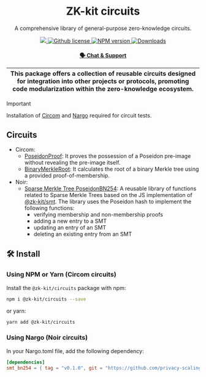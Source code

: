 <p align="center">
    <h1 align="center">
        ZK-kit circuits
    </h1>
    <p align="center">A comprehensive library of general-purpose zero-knowledge circuits.</p>
</p>

<p align="center">
    <a href="https://github.com/privacy-scaling-explorations/zk-kit">
        <img src="https://img.shields.io/badge/project-zk--kit-blue.svg?style=flat-square">
    </a>
    <a href="https://github.com/privacy-scaling-explorations/zk-kit/tree/main/packages/circuits.sol/LICENSE">
        <img alt="Github license" src="https://img.shields.io/github/license/privacy-scaling-explorations/zk-kit.svg?style=flat-square">
    </a>
    <a href="https://www.npmjs.com/package/@zk-kit/circuits">
        <img alt="NPM version" src="https://img.shields.io/npm/v/@zk-kit/circuits?style=flat-square" />
    </a>
    <a href="https://npmjs.org/package/@zk-kit/circuits">
        <img alt="Downloads" src="https://img.shields.io/npm/dm/@zk-kit/circuits.svg?style=flat-square" />
    </a>
</p>

<div align="center">
    <h4>
        <a href="https://appliedzkp.org/discord">
            🗣️ Chat &amp; Support
        </a>
    </h4>
</div>

| This package offers a collection of reusable circuits designed for integration into other projects or protocols, promoting code modularization within the zero-knowledge ecosystem. |
| ----------------------------------------------------------------------------------------------------------------------------------------------------------------------------------- |

> [!IMPORTANT]  
> Installation of [Circom](https://docs.circom.io/getting-started/installation/) and [Nargo](https://noir-lang.org/getting_started/nargo_installation) required for circuit tests.

## Circuits

-   Circom:
    -   [PoseidonProof](./circom/poseidon-proof.circom): It proves the possession of a Poseidon pre-image without revealing the pre-image itself.
    -   [BinaryMerkleRoot](./circom/binary-merkle-root.circom): It calculates the root of a binary Merkle tree using a provided proof-of-membership.
-   Noir:
    -   [Sparse Merkle Tree PoseidonBN254](./noir/crates/smt_bn254/src/lib.nr): A reusable library of functions related to Sparse Merkle Trees based on the JS implementation of [@zk-kit/smt](../smt). The library uses the Poseidon hash to implement the following functions:
        -   verifying membership and non-membership proofs
        -   adding a new entry to a SMT
        -   updating an entry of an SMT
        -   deleting an existing entry from an SMT

## 🛠 Install

### Using NPM or Yarn (Circom circuits)

Install the `@zk-kit/circuits` package with npm:

```bash
npm i @zk-kit/circuits --save
```

or yarn:

```bash
yarn add @zk-kit/circuits
```

### Using Nargo (Noir circuits)

In your Nargo.toml file, add the following dependency:

```toml
[dependencies]
smt_bn254 = { tag = "v0.1.0", git = "https://github.com/privacy-scaling-explorations/zk-kit/packages/circuits/noir", directory="crates/smt_bn254" }
```
